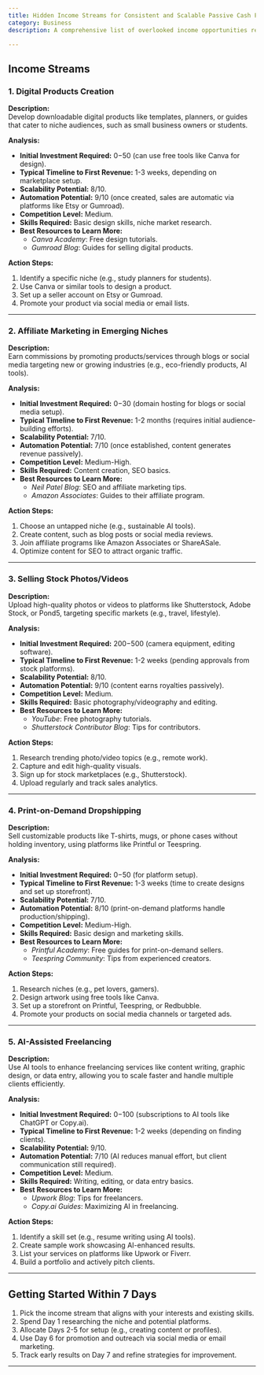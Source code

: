 ```yaml
---
title: Hidden Income Streams for Consistent and Scalable Passive Cash Flow  
category: Business 
description: A comprehensive list of overlooked income opportunities requiring minimal startup capital, with actionable steps and detailed analysis for each method.  

---
```


## **Income Streams**

### **1. Digital Products Creation**  
**Description:**  
Develop downloadable digital products like templates, planners, or guides that cater to niche audiences, such as small business owners or students.  

**Analysis:**  
- **Initial Investment Required:** $0-$50 (can use free tools like Canva for design).  
- **Typical Timeline to First Revenue:** 1-3 weeks, depending on marketplace setup.  
- **Scalability Potential:** 8/10.  
- **Automation Potential:** 9/10 (once created, sales are automatic via platforms like Etsy or Gumroad).  
- **Competition Level:** Medium.  
- **Skills Required:** Basic design skills, niche market research.  
- **Best Resources to Learn More:**  
  - *Canva Academy*: Free design tutorials.  
  - *Gumroad Blog*: Guides for selling digital products.  

**Action Steps:**  
1. Identify a specific niche (e.g., study planners for students).  
2. Use Canva or similar tools to design a product.  
3. Set up a seller account on Etsy or Gumroad.  
4. Promote your product via social media or email lists.  

---

### **2. Affiliate Marketing in Emerging Niches**  
**Description:**  
Earn commissions by promoting products/services through blogs or social media targeting new or growing industries (e.g., eco-friendly products, AI tools).  

**Analysis:**  
- **Initial Investment Required:** $0-$30 (domain hosting for blogs or social media setup).  
- **Typical Timeline to First Revenue:** 1-2 months (requires initial audience-building efforts).  
- **Scalability Potential:** 7/10.  
- **Automation Potential:** 7/10 (once established, content generates revenue passively).  
- **Competition Level:** Medium-High.  
- **Skills Required:** Content creation, SEO basics.  
- **Best Resources to Learn More:**  
  - *Neil Patel Blog*: SEO and affiliate marketing tips.  
  - *Amazon Associates*: Guides to their affiliate program.  

**Action Steps:**  
1. Choose an untapped niche (e.g., sustainable AI tools).  
2. Create content, such as blog posts or social media reviews.  
3. Join affiliate programs like Amazon Associates or ShareASale.  
4. Optimize content for SEO to attract organic traffic.  

---

### **3. Selling Stock Photos/Videos**  
**Description:**  
Upload high-quality photos or videos to platforms like Shutterstock, Adobe Stock, or Pond5, targeting specific markets (e.g., travel, lifestyle).  

**Analysis:**  
- **Initial Investment Required:** $200-$500 (camera equipment, editing software).  
- **Typical Timeline to First Revenue:** 1-2 weeks (pending approvals from stock platforms).  
- **Scalability Potential:** 8/10.  
- **Automation Potential:** 9/10 (content earns royalties passively).  
- **Competition Level:** Medium.  
- **Skills Required:** Basic photography/videography and editing.  
- **Best Resources to Learn More:**  
  - *YouTube*: Free photography tutorials.  
  - *Shutterstock Contributor Blog*: Tips for contributors.  

**Action Steps:**  
1. Research trending photo/video topics (e.g., remote work).  
2. Capture and edit high-quality visuals.  
3. Sign up for stock marketplaces (e.g., Shutterstock).  
4. Upload regularly and track sales analytics.  

---

### **4. Print-on-Demand Dropshipping**  
**Description:**  
Sell customizable products like T-shirts, mugs, or phone cases without holding inventory, using platforms like Printful or Teespring.  

**Analysis:**  
- **Initial Investment Required:** $0-$50 (for platform setup).  
- **Typical Timeline to First Revenue:** 1-3 weeks (time to create designs and set up storefront).  
- **Scalability Potential:** 7/10.  
- **Automation Potential:** 8/10 (print-on-demand platforms handle production/shipping).  
- **Competition Level:** Medium-High.  
- **Skills Required:** Basic design and marketing skills.  
- **Best Resources to Learn More:**  
  - *Printful Academy*: Free guides for print-on-demand sellers.  
  - *Teespring Community*: Tips from experienced creators.  

**Action Steps:**  
1. Research niches (e.g., pet lovers, gamers).  
2. Design artwork using free tools like Canva.  
3. Set up a storefront on Printful, Teespring, or Redbubble.  
4. Promote your products on social media channels or targeted ads.  

---

### **5. AI-Assisted Freelancing**  
**Description:**  
Use AI tools to enhance freelancing services like content writing, graphic design, or data entry, allowing you to scale faster and handle multiple clients efficiently.  

**Analysis:**  
- **Initial Investment Required:** $0-$100 (subscriptions to AI tools like ChatGPT or Copy.ai).  
- **Typical Timeline to First Revenue:** 1-2 weeks (depending on finding clients).  
- **Scalability Potential:** 9/10.  
- **Automation Potential:** 7/10 (AI reduces manual effort, but client communication still required).  
- **Competition Level:** Medium.  
- **Skills Required:** Writing, editing, or data entry basics.  
- **Best Resources to Learn More:**  
  - *Upwork Blog*: Tips for freelancers.  
  - *Copy.ai Guides*: Maximizing AI in freelancing.  

**Action Steps:**  
1. Identify a skill set (e.g., resume writing using AI tools).  
2. Create sample work showcasing AI-enhanced results.  
3. List your services on platforms like Upwork or Fiverr.  
4. Build a portfolio and actively pitch clients.  

---

## **Getting Started Within 7 Days**  
1. Pick the income stream that aligns with your interests and existing skills.  
2. Spend Day 1 researching the niche and potential platforms.  
3. Allocate Days 2-5 for setup (e.g., creating content or profiles).  
4. Use Day 6 for promotion and outreach via social media or email marketing.  
5. Track early results on Day 7 and refine strategies for improvement.  

---
